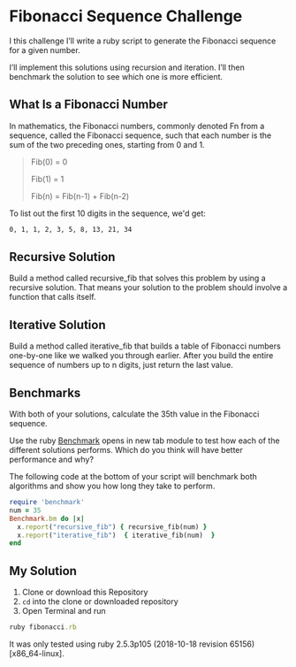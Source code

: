 # Fibonacci Sequence Challenge

I this challenge I’ll write a ruby script to generate the Fibonacci sequence for a given number.

I’ll implement this solutions using recursion and iteration. I’ll then benchmark the solution to see which one is more efficient.

## What Is a Fibonacci Number

In mathematics, the Fibonacci numbers, commonly denoted Fn from a sequence, called the Fibonacci sequence, such that each number is the sum of the two preceding ones, starting from 0 and 1.

>Fib(0) = 0
>
>Fib(1) = 1
>
>Fib(n) = Fib(n-1) + Fib(n-2)

To list out the first 10 digits in the sequence, we'd get:

```bash
0, 1, 1, 2, 3, 5, 8, 13, 21, 34
```

## Recursive Solution

Build a method called recursive_fib that solves this problem by using a recursive solution. That means your solution to the problem should involve a function that calls itself.

## Iterative Solution

Build a method called iterative_fib that builds a table of Fibonacci numbers one-by-one like we walked you through earlier. After you build the entire sequence of numbers up to n digits, just return the last value.

## Benchmarks

With both of your solutions, calculate the 35th value in the Fibonacci sequence.

Use the ruby [Benchmark](http://ruby-doc.org/stdlib-1.9.3/libdoc/benchmark/rdoc/Benchmark.html) opens in new tab module to test how each of the different solutions performs. Which do you think will have better performance and why?

The following code at the bottom of your script will benchmark both algorithms and show you how long they take to perform.

```ruby
require 'benchmark'
num = 35
Benchmark.bm do |x|
  x.report("recursive_fib") { recursive_fib(num) }
  x.report("iterative_fib")  { iterative_fib(num)  }
end
```

## My Solution

1. Clone or download this Repository
2. `cd` into the clone or downloaded repository
3. Open Terminal and run

```ruby
ruby fibonacci.rb
```

It was only tested using ruby 2.5.3p105 (2018-10-18 revision 65156) [x86_64-linux].
